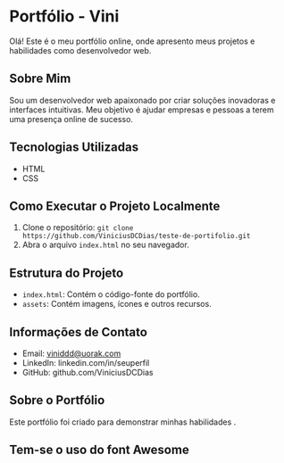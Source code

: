 # Portfólio - Vini

Olá! Este é o meu portfólio online, onde apresento meus projetos e habilidades como desenvolvedor web.

## Sobre Mim

Sou um desenvolvedor web apaixonado por criar soluções inovadoras e interfaces intuitivas. Meu objetivo é ajudar empresas e pessoas a terem uma presença online de sucesso.

## Tecnologias Utilizadas

*   HTML
*   CSS

## Como Executar o Projeto Localmente

1.  Clone o repositório: `git clone https://github.com/ViniciusDCDias/teste-de-portifolio.git`
2.  Abra o arquivo `index.html` no seu navegador.

## Estrutura do Projeto

*   `index.html`: Contém o código-fonte do portfólio.
*   `assets`: Contém imagens, ícones e outros recursos.

## Informações de Contato

*   Email: viniddd@uorak.com
*   LinkedIn: linkedin.com/in/seuperfil
*   GitHub: github.com/ViniciusDCDias

## Sobre o Portfólio

Este portfólio foi criado para demonstrar minhas habilidades .

## Tem-se o uso do font Awesome
